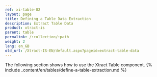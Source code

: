 ```yaml
---
ref: xi-table-02
layout: page
title: Defining a Table Data Extraction
description: Extract Table Data
product: xtract-is
parent: table
permalink: /:collection/:path
weight: 2
lang: en_GB
old_url: /Xtract-IS-EN/default.aspx?pageid=extract-table-data
---
```


The following section shows how to use the Xtract Table component.
{% include _content/en/tables/define-a-table-extraction.md  %}
